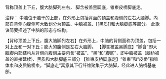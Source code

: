 背称顶盖上下丘，腹大脑脚列左右，
脚含被盖黑脚底，锥束皮桥脚底走。

注释：
中脑位于脑干的上部，在外形上包括背面的顶盖和腹侧的左右大脑脚。内部自背侧向腹侧可大致划分为顶盖、中脑被盖、[[黑质]]和大脑脚底等部分。
此歌诀简要描述了中脑的形态与结构。
    
【背称顶盖上下丘，腹大脑脚列左右】在外形上，中脑的背侧面称为顶盖，包括一对上丘和一对下丘；膨大的腹侧是左右大脑脚。
【脚含被盖黑脚底】“脚含”即大脑脚内部结构从背侧向腹侧主要包含“被盖”、“黑”和“脚底”，即中脑被盖（脑桥被盖的直接延续)、黑质和大脑脚底三部分
【锥束皮桥脚底走】“锥束”和“皮桥”指锥体束和皮质脑桥束，“脚底走”寓意其下行纤维聚集于大脑脚，经此进人脑桥基底部。